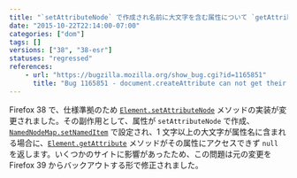 ```yaml
---
title: "`setAttributeNode` で作成され名前に大文字を含む属性について `getAttribute()` が `null` を返します"
date: "2015-10-22T22:14:00-07:00"
categories: ["dom"]
tags: []
versions: ["38", "38-esr"]
statuses: "regressed"
references:
    - url: "https://bugzilla.mozilla.org/show_bug.cgi?id=1165851"
      title: "Bug 1165851 - document.createAttribute can not get their own Added attributes"
---
```

Firefox 38 で、仕様準拠のため [`Element.setAttributeNode`](https://developer.mozilla.org/docs/Web/API/Element/setAttributeNode) メソッドの実装が変更されました。その副作用として、属性が `setAttributeNode` で作成、[`NamedNodeMap.setNamedItem`](https://developer.mozilla.org/docs/Web/API/NamedNodeMap/setNamedItem) で設定され、1 文字以上の大文字が属性名に含まれる場合に、[`Element.getAttribute`](https://developer.mozilla.org/docs/Web/API/Element/getAttribute) メソッドがその属性にアクセスできず `null` を返します。いくつかのサイトに影響があったため、この問題は元の変更を Firefox 39 からバックアウトする形で修正されました。
